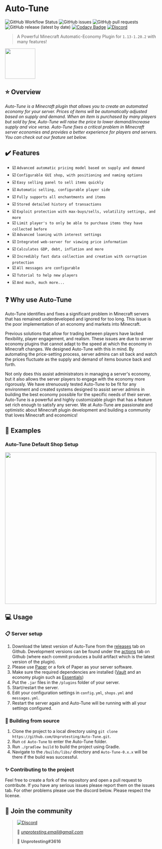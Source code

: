 # Auto-Tune

![GitHub Workflow Status](https://img.shields.io/github/workflow/status/Unprotesting/Auto-Tune/Java%20CI%20with%20Maven)
![GitHub issues](https://img.shields.io/github/issues/Unprotesting/Auto-Tune)
![GitHub pull requests](https://img.shields.io/github/issues-pr/Unprotesting/Auto-Tune)
![GitHub release (latest by date)](https://img.shields.io/github/v/release/Unprotesting/Auto-Tune)
[![Codacy Badge](https://api.codacy.com/project/badge/Grade/2f6d82bd12af4ce490959be74d1b6149)](https://app.codacy.com/gh/Unprotesting/Auto-Tune?utm_source=github.com&utm_medium=referral&utm_content=Unprotesting/Auto-Tune&utm_campaign=Badge_Grade_Settings)
[![Discord](https://img.shields.io/discord/748222485975269508.svg?label=&logo=discord&logoColor=ffffff&color=7389D8&labelColor=6A7EC2)](https://discord.gg/bNVVPe5)

>A Powerful Minecraft Automatic-Economy Plugin for ```1.13-1.20.2``` with many features!
<img src="https://github.com/Unprotesting/Auto-Tune/blob/master/.github/AtLogo.png?raw=true" width="100"/>

## :star: Overview

*Auto-Tune is a Minecraft plugin that allows you to create an automated economy for your server. Prices of items will be automatically adjusted based on supply and demand. When an item is purchased by many players but sold by few, Auto-Tune will raise the price to lower demand/increase supply and vice versa. Auto-Tune fixes a critical problem in Minecraft server economies and provides a better experience for players and servers. You can check out our feature set below.*

## :heavy_check_mark: Features

- :ballot_box_with_check: ```Advanced automatic pricing model based on supply and demand```
- :ballot_box_with_check: ```Configurable GUI shop, with positioning and naming options```
- :ballot_box_with_check: ```Easy selling panel to sell items quickly```
- :ballot_box_with_check: ```Automatic selling, configurable player side```
- :ballot_box_with_check: ```Fully supports all enchantments and items```
- :ballot_box_with_check: ```Stored detailed history of transactions```
- :ballot_box_with_check: ```Exploit protection with max-buys/sells, volatility settings, and more```
- :ballot_box_with_check: ```Limit player's to only be able to purchase items they have collected before```
- :ballot_box_with_check: ```Advanced loaning with interest settings```
- :ballot_box_with_check: ```Integrated web-server for viewing price information```
- :ballot_box_with_check: ```Calculates GDP, debt, inflation and more```
- :ballot_box_with_check: ```Incredibly fast data collection and creation with corruption protection```
- :ballot_box_with_check: ```All messages are configurable```
- :ballot_box_with_check: ```Tutorial to help new players```
- :ballot_box_with_check: ```And much, much more...```

## :question: Why use Auto-Tune

Auto-Tune identifies and fixes a significant problem in Minecraft servers that has remained underdeveloped and ignored for too long. This issue is the poor implementation of an economy and markets into Minecraft.

Previous solutions that allow for trading between players have lacked flexibility, player engagement, and realism. These issues are due to server economy plugins that cannot adapt to the speed at which the economy in Minecraft changes. We designed Auto-Tune with this in mind. By automating the price-setting process, server admins can sit back and watch the prices fluctuate as the supply and demand of items bounce back and forth.

Not only does this assist administrators in managing a server's economy, but it also allows the server players to engage with the economy more rigorously. We have strenuously tested Auto-Tune to be fit for any environment and created systems designed to assist server admins in building the best economy possible for the specific needs of their server. Auto-Tune is a powerful and highly customizable plugin that has a feature set rich enough to satisfy any server. We at Auto-Tune are passionate and optimistic about Minecraft plugin development and building a community that loves Minecraft and economics!

## 🎀 Examples

### Auto-Tune Default Shop Setup

<img src="https://github.com/Unprotesting/Auto-Tune/blob/master/.github/Auto-Tune-Shop.gif?raw=true" width="500"/>

## :computer: Usage

### :clipboard: Server setup

1. Download the latest version of Auto-Tune from the [releases](https://github.com/Unprotesting/Auto-Tune/releases) tab on Github. Development versions can be found under the [actions](https://github.com/Unprotesting/Auto-Tune/actions) tab on Github (where each commit produces a build artifact which is the latest version of the plugin).
2. Please use [Paper](https://papermc.io/) or a fork of Paper as your server software.
3. Make sure the required dependencies are installed ([Vault](https://www.spigotmc.org/resources/vault.34315/) and an economy plugin such as [Essentials](https://essentialsx.net))
4. Put the ```.jar``` files in the ```/plugins``` folder of your server.
5. Start/restart the server.
6. Edit your configuration settings in ```config.yml```, ```shops.yml``` and ```messages.yml```.
7. Restart the server again and Auto-Tune will be running with all your settings configured.

### :hammer: Building from source

1. Clone the project to a local directory using ```git clone https://github.com/Unprotesting/Auto-Tune.git```.
2. Run ```cd Auto-Tune``` to enter the Auto-Tune folder.
3. Run ```./gradlew build``` to build the project using Gradle.
4. Navigate to the ```/builds/libs/``` directory and ```Auto-Tune-0.x.x``` will be there if the build was successful.

### :sparkles: Contributing to the project

Feel free to create a fork of the repository and open a pull request to contribute. If you have any serious issues please report them on the issues tab. For other problems please use the discord below. Please respect the license.

## :bell: Join the community

> [![Discord](https://img.shields.io/discord/748222485975269508.svg?label=&logo=discord&logoColor=ffffff&color=7389D8&labelColor=6A7EC2)](https://discord.gg/bNVVPe5)
>
> :email: *unprotesting.email@gmail.com*
>
> :calling: **Unprotesting#3616**
